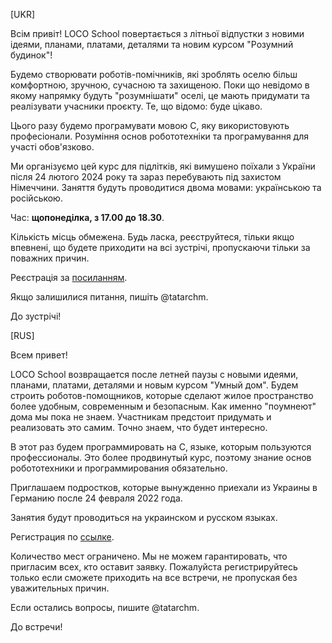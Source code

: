 [UKR]

Всім привіт! LOCO School повертається з літньої відпустки з новими ідеями, планами, платами, деталями та новим курсом "Розумний будинок"!

Будемо створювати роботів-помічників, які зроблять оселю більш комфортною, зручною, сучасною та захищеною. Поки що невідомо в якому напрямку будуть "розумнішати" оселі, це мають придумати та реалізувати учасники проєкту. Те, що відомо: буде цікаво.

Цього разу будемо програмувати мовою C, яку використовують професіонали. Розуміння основ робототехніки та програмування для участі обов'язково.

Ми організуємо цей курс для підлітків, які вимушено поїхали з України після 24 лютого 2024 року та зараз перебувають під захистом Німеччини. Заняття будуть проводитися двома мовами: українською та російською. 

Час: **щопонеділка, з 17.00 до 18.30**.

Кількість місць обмежена. 
Будь ласка, реєструйтеся, тільки якщо впевнені, що будете приходити на всі зустрічі, пропускаючи тільки за поважних причин. 

Реєстрація за [посиланням](https://docs.google.com/forms/d/1vp1RhWA975FQnQfnh2bY88VtMk2euCYgLnZDJ6s24dE/edit).

Якщо залишилися питання, пишіть @tatarchm. 

До зустрічі!

[RUS]

Всем привет! 

LOCO School возвращается после летней паузы с новыми идеями, планами, платами, деталями и новым курсом "Умный дом". Будем строить роботов-помощников, которые сделают жилое пространство более удобным, современным и безопасным. Как именно "поумнеют" дома мы пока не знаем. Участникам предстоит придумать и реализовать это самим. Точно знаем, что будет интересно.

В этот раз будем программировать на С, языке, которым пользуются профессионалы. Это более продвинутый курс, поэтому знание основ робототехники и программирования обязательно.

Приглашаем подростков, которые вынужденно приехали из Украины в Германию после 24 февраля 2022 года. 

Занятия будут проводиться на украинском и русском языках. 

Регистрация по [ссылке](https://docs.google.com/forms/d/1vp1RhWA975FQnQfnh2bY88VtMk2euCYgLnZDJ6s24dE/edit).

Количество мест ограничено. Мы не можем гарантировать, что пригласим всех, кто оставит заявку. Пожалуйста регистрируйтесь только если сможете приходить на все встречи, не пропуская без уважительных причин.

Если остались вопросы, пишите @tatarchm. 

До встречи!
